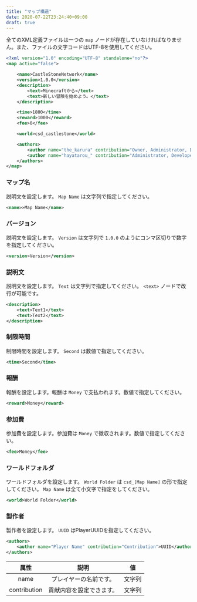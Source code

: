 ```yaml
---
title: "マップ構造"
date: 2020-07-22T23:24:40+09:00
draft: true
---
```


全てのXML定義ファイルは一つの `map` ノードが存在していなければなりません。また、ファイルの文字コードはUTF-8を使用してください。

```xml
<?xml version="1.0" encoding="UTF-8" standalone="no"?>
<map active="false">

    <name>CastleStoneNetwork</name>
    <version>1.0.0</version>
    <description>
        <text>Minecraftから</text>
        <text>新しい冒険を始めよう。</text>
    </description>

    <time>1800</time>
    <reward>1000</reward>
    <fee>0</fee>

    <world>csd_castlestone</world>

    <authors>
        <author name="the_karura" contribution="Owner, Administrator, Developer">db113963-10b7-41ec-b8a9-7d9fffd0cfc7</author>
        <author name="hayatarou_" contribution="Administrator, Developer">c65b1558-6410-4da7-9aef-cff42a2c1399</author>
    </authors>
</map>
```

### マップ名

説明文を設定します。 `Map Name` は文字列で指定してください。

```xml
<name>>Map Name</name>
```

### バージョン

説明文を設定します。 `Version` は文字列で `1.0.0` のようにコンマ区切りで数字を指定してください。

```xml
<version>Version</version>
```

### 説明文

説明文を設定します。 `Text` は文字列で指定してください。 `<text>` ノードで改行が可能です。

```xml
<description>
    <text>Text1</text>
    <text>Text2</text>
</description>
```

### 制限時間

制限時間を設定します。 `Second` は数値で指定してください。

```xml
<time>Second</time>
```

### 報酬

報酬を設定します。報酬は `Money` で支払われます。数値で指定してください。

```xml
<reward>Money</reward>
```

### 参加費

参加費を設定します。参加費は `Money` で徴収されます。数値で指定してください。

```xml
<fee>Money</fee>
```

### ワールドフォルダ

ワールドフォルダを設定します。 `World Folder` は `csd_[Map Name]` の形で指定してください。 `Map Name` は全て小文字で指定をしてください。

```xml
<world>World Folder</world>
```

### 製作者

製作者を設定します。 `UUID` はPlayerUUIDを指定してください。

```xml
<authors>
    <author name="Player Name" contribution="Contribution">UUID</author>
</authors>
```

| 属性 | 説明 | 値 |
|:----:|:----:|:----:|
| name | プレイヤーの名前です。 | 文字列 |
| contribution | 貢献内容を設定できます。 | 文字列 |
